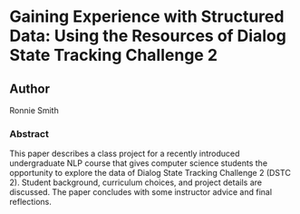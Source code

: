 # Gaining Experience with Structured Data: Using the Resources of Dialog State Tracking Challenge 2

## Author
Ronnie Smith

### Abstract

This paper describes a class project for a recently introduced undergraduate NLP course that gives computer science students the opportunity to explore the data of Dialog State Tracking Challenge 2 (DSTC 2). Student background, curriculum choices, and project details are discussed. The paper concludes with some instructor advice and final reflections.